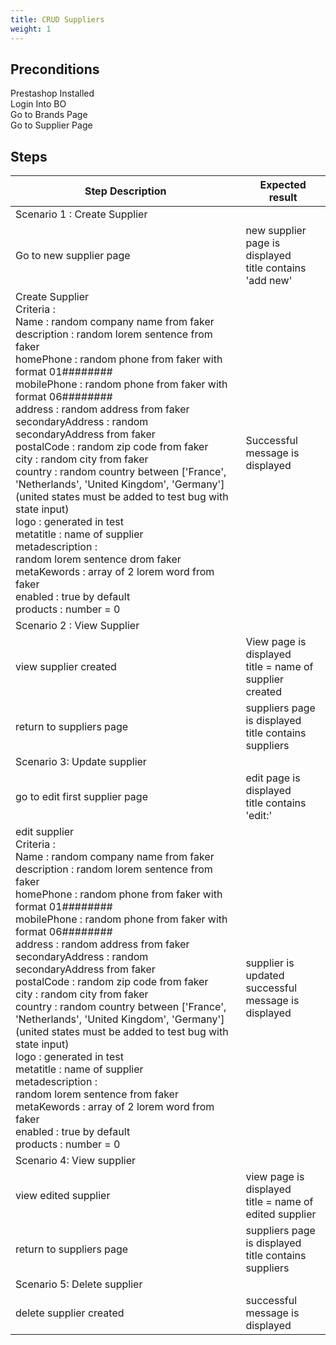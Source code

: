 ```yaml
---
title: CRUD Suppliers
weight: 1
---
```


## Preconditions

Prestashop Installed\
Login Into BO\
Go to Brands Page\
Go to Supplier Page
## Steps
| Step Description | Expected result |
| ----- | ----- |
| Scenario 1 : Create Supplier |  |
| Go to new supplier page | new supplier page is displayed <br>title contains 'add new' |
| Create Supplier <br>Criteria  : <br>Name : random company name from faker<br>description : random lorem sentence from faker<br>homePhone : random phone from faker with format 01########<br>mobilePhone : random phone from faker with format 06########<br>address : random address from faker<br>secondaryAddress : random secondaryAddress from faker<br>postalCode : random zip code from faker<br>city : random city from faker<br>country : random country between ['France', 'Netherlands', 'United Kingdom', 'Germany'] (united states must be added to test bug with state input)<br>logo : generated in test<br>metatitle : name of supplier<br>metadescription : <br>random lorem sentence drom faker<br>metaKewords : array of 2 lorem word from faker<br>enabled : true by default<br>products : number = 0 | Successful message is displayed |
| Scenario 2 : View Supplier |  |
| view supplier created | View page is displayed <br>title = name of supplier created |
| return to suppliers page | suppliers page is displayed <br>title contains suppliers |
| Scenario 3: Update supplier |  |
| go to edit first supplier page | edit page is displayed <br>title contains 'edit:' |
| edit supplier<br>Criteria : <br>Name : random company name from faker<br>description : random lorem sentence from faker<br>homePhone : random phone from faker with format 01########<br>mobilePhone : random phone from faker with format 06########<br>address : random address from faker<br>secondaryAddress : random secondaryAddress from faker<br>postalCode : random zip code from faker<br>city : random city from faker<br>country : random country between ['France', 'Netherlands', 'United Kingdom', 'Germany'] (united states must be added to test bug with state input)<br>logo : generated in test<br>metatitle : name of supplier<br>metadescription : <br>random lorem sentence from faker<br>metaKewords : array of 2 lorem word from faker<br>enabled : true by default<br>products : number = 0 | supplier is updated <br>successful message is displayed |
| Scenario 4: View supplier |  |
| view edited supplier | view page is displayed <br>title = name of edited supplier |
| return to suppliers page | suppliers page is displayed <br>title contains suppliers |
| Scenario 5: Delete supplier |  |
| delete supplier created | successful message is displayed |
